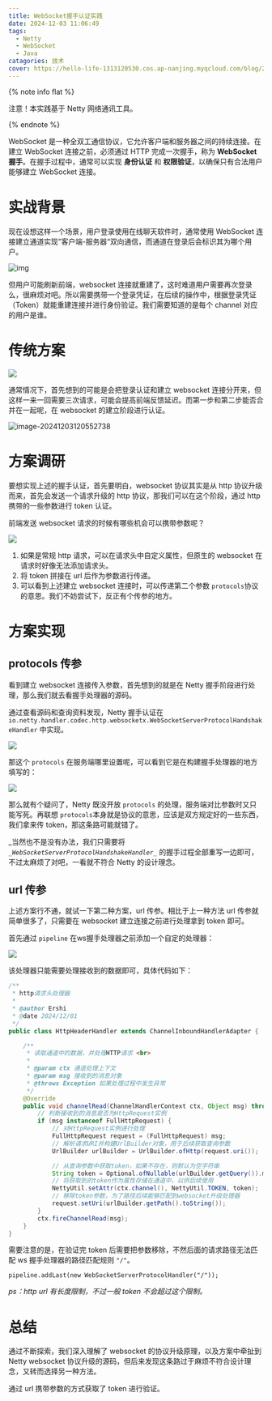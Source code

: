 ```yaml
---
title: WebSocket握手认证实践
date: 2024-12-03 11:06:49
tags:
  - Netty
  - WebSocket
  - Java
catagories: 技术
cover: https://hello-life-1313120530.cos.ap-nanjing.myqcloud.com/blog/2024-12-3post_img.png
---
```


{% note info flat %}

注意！本实践基于 Netty 网络通讯工具。

{% endnote %}

WebSocket 是一种全双工通信协议，它允许客户端和服务器之间的持续连接。在建立 WebSocket 连接之前，必须通过 HTTP 完成一次握手，称为 **WebSocket 握手**。在握手过程中，通常可以实现 **身份认证** 和 **权限验证**，以确保只有合法用户能够建立 WebSocket 连接。  



# 实战背景

现在设想这样一个场景，用户登录使用在线聊天软件时，通常使用 WebSocket 连接建立通道实现”客户端-服务器“双向通信，而通道在登录后会标识其为哪个用户。

![img](https://hello-life-1313120530.cos.ap-nanjing.myqcloud.com/blog/1733145277024-164ac567-f5e1-4c29-ba71-8a9f2cbe9136.png)

但用户可能刷新前端，websocket 连接就重建了，这时难道用户需要再次登录么，很麻烦对吧。所以需要携带一个登录凭证，在后续的操作中，根据登录凭证（Token）就能重建连接并进行身份验证。我们需要知道的是每个 channel 对应的用户是谁。



# 传统方案

![](https://hello-life-1313120530.cos.ap-nanjing.myqcloud.com/blog/1733189844847-e87e2d73-7571-4f2a-816d-1dd2df0b94b5.png)

通常情况下，首先想到的可能是会把登录认证和建立 websocket 连接分开来，但这样一来一回需要三次请求，可能会提高前端反馈延迟。而第一步和第二步能否合并在一起呢，在 websocket 的建立阶段进行认证。

![image-20241203120552738](https://hello-life-1313120530.cos.ap-nanjing.myqcloud.com/blog/image-20241203120552738.png)



# 方案调研

要想实现上述的握手认证，首先要明白，websocket 协议其实是从 http 协议升级而来，首先会发送一个请求升级的 http 协议，那我们可以在这个阶段，通过 http 携带的一些参数进行 token 认证。

前端发送 websocket 请求的时候有哪些机会可以携带参数呢？

![](https://hello-life-1313120530.cos.ap-nanjing.myqcloud.com/blog/1733190265457-1165619b-8117-4fbe-a5b0-6480e045f8cd.png)

1. 如果是常规 http 请求，可以在请求头中自定义属性，但原生的 websocket 在请求时好像无法添加请求头。
2. 将 token 拼接在 url 后作为参数进行传递。
3. 可以看到上述建立 websocket 连接时，可以传递第二个参数 `protocols`协议的意思。我们不妨尝试下，反正有个传参的地方。



# 方案实现

## protocols 传参

看到建立 websocket 连接传入参数，首先想到的就是在 Netty 握手阶段进行处理，那么我们就去看握手处理器的源码。

通过查看源码和查询资料发现，Netty 握手认证在 `io.netty.handler.codec.http.websocketx.WebSocketServerProtocolHandshakeHandler` 中实现。

![](https://hello-life-1313120530.cos.ap-nanjing.myqcloud.com/blog/1733191344879-d2192b5e-ae1c-436a-9a8f-4bf6481acf3c.png)

那这个 `protocols` 在服务端哪里设置呢，可以看到它是在构建握手处理器的地方填写的：

![](https://hello-life-1313120530.cos.ap-nanjing.myqcloud.com/blog/1733191634776-e016dd83-f77c-4b50-9f64-f850166fa46d.png)

那么就有个疑问了，Netty 既没开放 `protocols` 的处理，服务端对比参数时又只能写死。再联想 `protocols`本身就是协议的意思，应该是双方规定好的一些东西，我们拿来传 token，那这条路可能就错了。

_当然也不是没有办法，我们只需要将 _`_WebSocketServerProtocolHandshakeHandler_`_ 的握手过程全部重写一边即可，不过太麻烦了对吧，一看就不符合 Netty 的设计理念。



## url 传参

上述方案行不通，就试一下第二种方案，url 传参。相比于上一种方法 url 传参就简单很多了，只需要在 websocket 建立连接之前进行处理拿到 token 即可。

首先通过 `pipeline` 在ws握手处理器之前添加一个自定的处理器：

![](https://hello-life-1313120530.cos.ap-nanjing.myqcloud.com/blog/1733194681207-bcb397f1-de97-4b85-9b70-6ab05ca202e4.png)

该处理器只能需要处理接收到的数据即可，具体代码如下：

```java
/**
 * http请求头处理器
 *
 * @author Ershi
 * @date 2024/12/01
 */
public class HttpHeaderHandler extends ChannelInboundHandlerAdapter {

    /**
     * 读取通道中的数据，并处理HTTP请求 <br>
     *
     * @param ctx 通道处理上下文
     * @param msg 接收到的消息对象
     * @throws Exception 如果处理过程中发生异常
     */
    @Override
    public void channelRead(ChannelHandlerContext ctx, Object msg) throws Exception {
        // 判断接收到的消息是否为HttpRequest实例
        if (msg instanceof FullHttpRequest) {
            // 对HttpRequest实例进行处理
            FullHttpRequest request = (FullHttpRequest) msg;
            // 解析请求URI并构建UrlBuilder对象，用于后续获取查询参数
            UrlBuilder urlBuilder = UrlBuilder.ofHttp(request.uri());

            // 从查询参数中获取token，如果不存在，则默认为空字符串
            String token = Optional.ofNullable(urlBuilder.getQuery()).map(k -> k.get("token")).map(CharSequence::toString).orElse("");
            // 将获取到的token作为属性存储在通道中，以供后续使用
            NettyUtil.setAttr(ctx.channel(), NettyUtil.TOKEN, token);
            // 移除token参数，为了路径后续能够匹配到websocket升级处理器
            request.setUri(urlBuilder.getPath().toString());
        }
        ctx.fireChannelRead(msg);
    }
}
```

需要注意的是，在验证完 token 后需要把参数移除，不然后面的请求路径无法匹配 ws 握手处理器的路径匹配规则 `"/"`。

`pipeline.addLast(new WebSocketServerProtocolHandler("/"));`

_ps：http url 有长度限制，不过一般 token 不会超过这个限制。_



# 总结

通过不断探索，我们深入理解了 websocket 的协议升级原理，以及方案中牵扯到 Netty websocket 协议升级的源码，但后来发现这条路过于麻烦不符合设计理念，又转而选择另一种方法。

通过 url 携带参数的方式获取了 token 进行验证。



